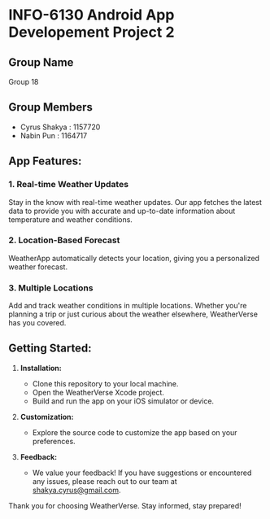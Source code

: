 # INFO-6130 Android App Developement Project 2

## Group Name
Group 18

## Group Members
* Cyrus Shakya : 1157720
* Nabin Pun : 1164717

## App Features:

### 1. Real-time Weather Updates
Stay in the know with real-time weather updates. Our app fetches the latest data to provide you with accurate and up-to-date information about temperature and weather conditions.

### 2. Location-Based Forecast
WeatherApp automatically detects your location, giving you a personalized weather forecast. 

### 3. Multiple Locations
Add and track weather conditions in multiple locations. Whether you're planning a trip or just curious about the weather elsewhere, WeatherVerse has you covered.


## Getting Started:

1. **Installation:**
    - Clone this repository to your local machine.
    - Open the WeatherVerse Xcode project.
    - Build and run the app on your iOS simulator or device.

2. **Customization:**
    - Explore the source code to customize the app based on your preferences.

3. **Feedback:**
    - We value your feedback! If you have suggestions or encountered any issues, please reach out to our team at [shakya.cyrus@gmail.com](mailto:shakya.cyrus@gmail.com).

Thank you for choosing WeatherVerse. Stay informed, stay prepared!



